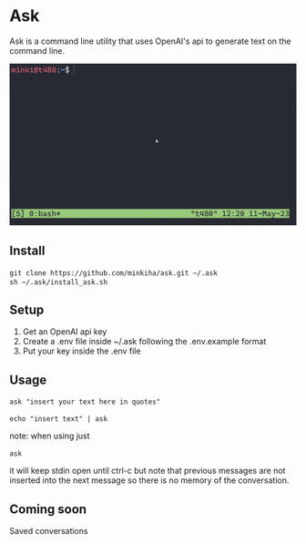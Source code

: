 # Ask

Ask is a command line utility that uses OpenAI's api to generate text on the command line.

![](./askdemo.gif)

## Install

```
git clone https://github.com/minkiha/ask.git ~/.ask
sh ~/.ask/install_ask.sh
```

## Setup

1. Get an OpenAI api key
2. Create a .env file inside ~/.ask following the .env.example format
3. Put your key inside the .env file

## Usage

```
ask "insert your text here in quotes"
```

```
echo "insert text" | ask
```

note: when using just
```
ask
```
it will keep stdin open until ctrl-c but note that previous messages are not inserted into the next message so there is no memory of the conversation.

## Coming soon

Saved conversations

